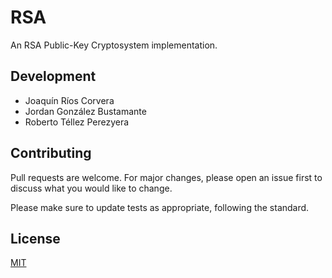 # RSA
An RSA Public-Key Cryptosystem implementation.

## Development
- Joaquín Ríos Corvera
- Jordan González Bustamante
- Roberto Téllez Perezyera

## Contributing
Pull requests are welcome. For major changes, please open an issue first to discuss what you would like to change.

Please make sure to update tests as appropriate, following the standard.

## License
[MIT](https://choosealicense.com/licenses/mit/)
